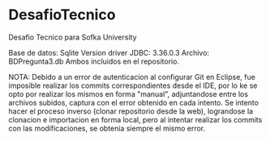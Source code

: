 # DesafioTecnico
Desafio Tecnico para Sofka University

Base de datos: Sqlite
Version driver JDBC: 3.36.0.3
Archivo: BDPregunta3.db
Ambos incluidos en el repositorio.

NOTA:
Debido a un error de autenticacion al configurar Git en Eclipse, fue imposible realizar los commits correspondientes desde el IDE, por lo ke se opto por realizar los mismos en forma "manual", adjuntandose entre los archivos subidos, captura con el error obtenido en cada intento.
Se intento hacer el proceso inverso (clonar repositorio desde la web), lograndose la clonacion e importacion en forma local, pero al intentar realizar los commits con las modificaciones, se obtenia siempre el mismo error. 
